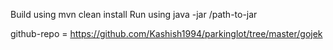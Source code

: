 Build using mvn clean install
Run using java -jar /path-to-jar

github-repo = https://github.com/Kashish1994/parkinglot/tree/master/gojek